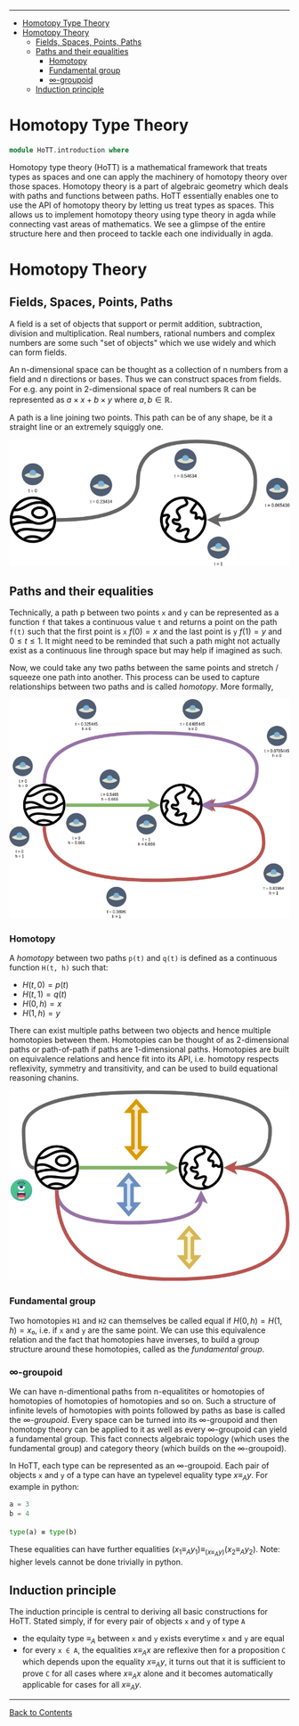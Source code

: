 <!-- START doctoc generated TOC please keep comment here to allow auto update -->
<!-- DON'T EDIT THIS SECTION, INSTEAD RE-RUN doctoc TO UPDATE -->
****

- [Homotopy Type Theory](#homotopy-type-theory)
- [Homotopy Theory](#homotopy-theory)
  - [Fields, Spaces, Points, Paths](#fields-spaces-points-paths)
  - [Paths and their equalities](#paths-and-their-equalities)
    - [Homotopy](#homotopy)
    - [Fundamental group](#fundamental-group)
    - [∞-groupoid](#%E2%88%9E-groupoid)
  - [Induction principle](#induction-principle)

<!-- END doctoc generated TOC please keep comment here to allow auto update -->


# Homotopy Type Theory

```agda
module HoTT.introduction where
```

Homotopy type theory (HoTT) is a mathematical framework that treats types as spaces and one can apply the machinery of homotopy theory over those spaces. Homotopy theory is a part of algebraic geometry which deals with paths and functions between paths. HoTT essentially enables one to use the API of homotopy theory by letting us treat types as spaces. This allows us to implement homotopy theory using type theory in agda while connecting vast areas of mathematics. We see a glimpse of the entire structure here and then proceed to tackle each one individually in agda.

# Homotopy Theory

## Fields, Spaces, Points, Paths

A field is a set of objects that support or permit addition, subtraction, division and multiplication. Real numbers, rational numbers and complex numbers are some such "set of objects" which we use widely and which can form fields.

An n-dimensional space can be thought as a collection of n numbers from a field and n directions or bases. Thus we can construct spaces from fields. For e.g. any point in 2-dimensional space of real numbers ℝ can be represented as $a × x + b × y$ where $a, b ∈ ℝ$.

A path is a line joining two points. This path can be of any shape, be it a straight line or an extremely squiggly one.

![path](./pathType.png)

## Paths and their equalities

Technically, a path p between two points `x` and `y` can be represented as a function `f` that takes a continuous value `t` and returns a point on the path `f(t)` such that the first point is `x` $f(0) = x$ and the last point is `y` $f(1) = y$ and $0 ≤ t ≤ 1$. It might need to be reminded that such a path might not actually exist as a continuous line through space but may help if imagined as such.

Now, we could take any two paths between the same points and stretch / squeeze one path into another. This process can be used to capture relationships between two paths and is called *homotopy*. More formally,

![two_paths_homotopy](./two_paths_homotopy.png)

### Homotopy

A *homotopy* between two paths `p(t)` and `q(t)` is defined as a continuous function `H(t, h)` such that:

- $H(t, 0) = p(t)$
- $H(t, 1) = q(t)$
- $H(0, h) = x$
- $H(1, h) = y$

There can exist multiple paths between two objects and hence multiple homotopies between them. Homotopies can be thought of as 2-dimensional paths or path-of-path if paths are 1-dimensional paths. Homotopies are built on equivalence relations and hence fit into its API, i.e. homotopy respects reflexivity, symmetry and transitivity,  and can be used to build equational reasoning chanins.

![homotopy](./homotopy.png)

### Fundamental group

Two homotopies `H1` and `H2` can themselves be called equal if $H(0, h) = H(1, h) = x₀$, i.e. if `x` and `y` are the same point. We can use this equivalence relation and the fact that homotopies have inverses, to build a group structure around these homotopies, called as the *fundamental group*.

### ∞-groupoid

We can have n-dimentional paths from n-equalitites or homotopies of homotopies of homotopies of homotopies and so on. Such a structure of infinite levels of homotopies with points followed by paths as base is called the *∞-groupoid*. Every space can be turned into its ∞-groupoid and then homotopy theory can be applied to it as well as every ∞-groupoid can yield a fundamental group. This fact connects algebraic topology (which uses the fundamental group) and category theory (which builds on the ∞-groupoid).

In HoTT, each type can be represented as an ∞-groupoid. Each pair of objects `x` and `y` of a type can have an typelevel equality type $x ≡_A y$. For example in python:

```python
a = 3
b = 4

type(a) ≡ type(b)
```

These equalities can have further equalities $(x_1 ≡_A y_1) ≡_{(x ≡_A y)} (x_2 ≡_A y_2)$. Note: higher levels cannot be done trivially in python.

## Induction principle

The induction principle is central to deriving all basic constructions for HoTT. Stated simply, if for every pair of objects `x` and `y` of type `A`
- the equlaity type $≡_A$ between `x` and `y` exists everytime `x` and `y` are equal
- for every `x ∈ A`, the equalities $x ≡_A x$ are reflexive
then for a proposition `C` which depends upon the equality $x ≡_A y$, it turns out that it is sufficient to prove `C` for all cases where $x ≡_A x$ alone and it becomes automatically applicable for cases for all $x ≡_A y$.


****
[Back to Contents](./contents.html)
